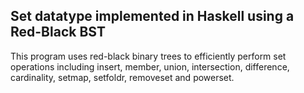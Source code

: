 ## Set datatype implemented in Haskell using a Red-Black BST

This program uses red-black binary trees to efficiently perform set operations including insert, member, union, intersection, difference, cardinality, setmap, setfoldr, removeset and powerset.
